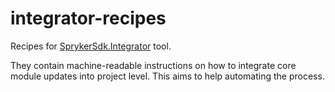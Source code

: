 # integrator-recipes

Recipes for [SprykerSdk.Integrator](https://github.com/spryker-sdk/integrator) tool.

They contain machine-readable instructions on how to integrate
core module updates into project level.
This aims to help automating the process.
